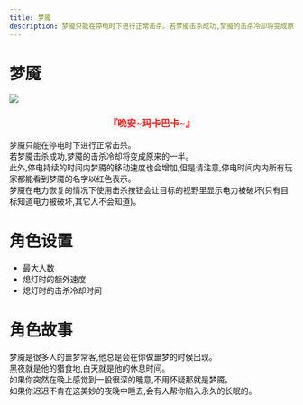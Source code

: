 ```yaml
---
title: 梦魇
description: 梦魇只能在停电时下进行正常击杀。若梦魇击杀成功,梦魇的击杀冷却将变成原来的一半。此外,停电持续的时间内梦魇的移动速度也会增加,但是请注意,停电时间内内所有玩家都能看到梦魇的名字以红色表示。梦魇在电力恢复的情况下使用击杀按钮会让目标的视野里显示电力被破坏（只有目标知道电力被破坏,其它人不会知道）
---
```

# 梦魇

<img src="https://cn-sy1.rains3.com/xtremewave/Mare.png">
<h3 align="center"><font color=#ff1919> 『晚安~玛卡巴卡~』 </font></h3>

梦魇只能在停电时下进行正常击杀。<br>
若梦魇击杀成功,梦魇的击杀冷却将变成原来的一半。<br>
此外,停电持续的时间内梦魇的移动速度也会增加,但是请注意,停电时间内内所有玩家都能看到梦魇的名字以红色表示。<br>
梦魇在电力恢复的情况下使用击杀按钮会让目标的视野里显示电力被破坏(只有目标知道电力被破坏,其它人不会知道)。

# 角色设置
- 最大人数
- 熄灯时的额外速度
- 熄灯时的击杀冷却时间
# 角色故事
梦魇是很多人的噩梦常客,他总是会在你做噩梦的时候出现。<br>
黑夜就是他的猎食地,白天就是他的休息时间。<br>
如果你突然在晚上感觉到一股很深的睡意,不用怀疑那就是梦魇。<br>
如果你迟迟不肯在这美妙的夜晚中睡去,会有人帮你陷入永久的长眠的。